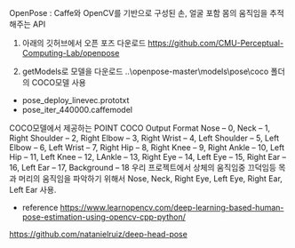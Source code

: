 OpenPose : Caffe와 OpenCV를 기반으로 구성된 손, 얼굴 포함 몸의 움직임을 추적해주는 API

1. 아래의 깃허브에서 오픈 포즈 다운로드
https://github.com/CMU-Perceptual-Computing-Lab/openpose

2. getModels로 모델을 다운로드
..\openpose-master\models\pose\coco 폴더의 COCO모델 사용
- pose_deploy_linevec.prototxt
- pose_iter_440000.caffemodel

COCO모델에서 제공하는 POINT
COCO Output Format Nose – 0, Neck – 1, Right Shoulder – 2, Right Elbow – 3, Right Wrist – 4, Left Shoulder – 5, Left Elbow – 6, Left Wrist – 7, Right Hip – 8, Right Knee – 9, Right Ankle – 10, Left Hip – 11, Left Knee – 12, LAnkle – 13, Right Eye – 14, Left Eye – 15, Right Ear – 16, Left Ear – 17, Background – 18
우리 프로젝트에서 상체의 움직임중 끄덕임등 목과 머리의 움직임을 파악하기 위해서 Nose, Neck, Right Eye, Left Eye, Right Ear, Left Ear 사용.


- reference
https://www.learnopencv.com/deep-learning-based-human-pose-estimation-using-opencv-cpp-python/

https://github.com/natanielruiz/deep-head-pose



